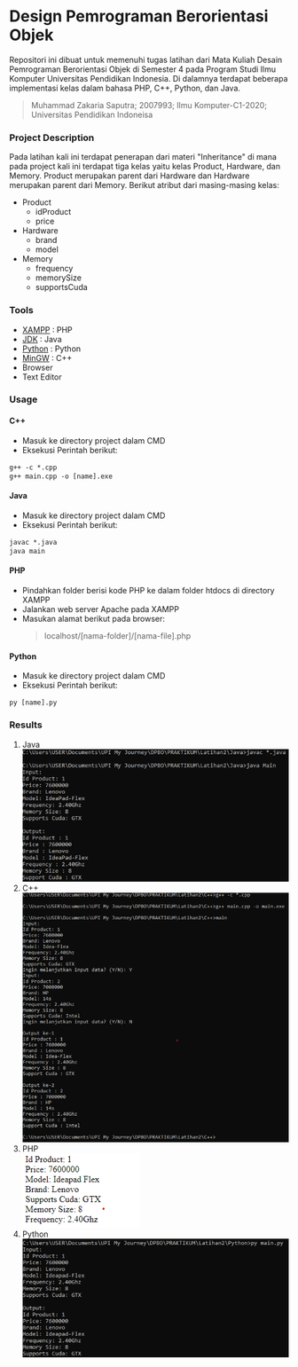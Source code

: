 # Design Pemrograman Berorientasi Objek
Repositori ini dibuat untuk memenuhi tugas latihan dari Mata Kuliah Desain Pemrograman Berorientasi Objek di Semester 4 pada Program Studi Ilmu Komputer Universitas Pendidikan Indonesia. Di dalamnya terdapat beberapa implementasi kelas dalam bahasa PHP, C++, Python, dan Java.
> Muhammad Zakaria Saputra; 2007993; Ilmu Komputer-C1-2020; Universitas Pendidikan Indoneisa

### Project Description
Pada latihan kali ini terdapat penerapan dari materi "Inheritance" di mana pada project kali ini terdapat tiga kelas yaitu kelas Product, Hardware, dan Memory. Product merupakan parent dari Hardware dan Hardware merupakan parent dari Memory. Berikut atribut dari masing-masing kelas:
* Product
  * idProduct
  * price
* Hardware
  * brand
  * model
* Memory
  * frequency
  * memorySize
  * supportsCuda

### Tools
- [XAMPP](https://www.apachefriends.org/download.html) : PHP 
- [JDK](https://www.oracle.com/java/technologies/downloads/) : Java
- [Python](https://www.python.org/) : Python
- [MinGW](https://sourceforge.net/projects/mingw-w64/) : C++
- Browser
- Text Editor

### Usage
#### C++
* Masuk ke directory project dalam CMD
* Eksekusi Perintah berikut:
```
g++ -c *.cpp
g++ main.cpp -o [name].exe
```

#### Java
* Masuk ke directory project dalam CMD
* Eksekusi Perintah berikut:
```
javac *.java
java main
```

#### PHP
- Pindahkan folder berisi kode PHP ke dalam folder htdocs di directory XAMPP
- Jalankan web server Apache pada XAMPP
- Masukan alamat berikut pada browser:
  > localhost/[nama-folder]/[nama-file].php

#### Python
* Masuk ke directory project dalam CMD
* Eksekusi Perintah berikut:
```
py [name].py
```
### Results
1. Java</br>
![SS Java](https://github.com/zakariasaputra/-LATIHAN2DPBO2022/blob/dd77af5fad731e7d9fe63c6bbd6b9221f3fce430/Latihan2/Screenshot%20Hasil/Java.png)
2. C++</br>
![SS C++](https://github.com/zakariasaputra/-LATIHAN2DPBO2022/blob/dd77af5fad731e7d9fe63c6bbd6b9221f3fce430/Latihan2/Screenshot%20Hasil/C++.png)
3. PHP</br>
![SS PHP](https://github.com/zakariasaputra/-LATIHAN2DPBO2022/blob/dd77af5fad731e7d9fe63c6bbd6b9221f3fce430/Latihan2/Screenshot%20Hasil/PHP.png)
4. Python</br>
![SS Py](https://github.com/zakariasaputra/-LATIHAN2DPBO2022/blob/dd77af5fad731e7d9fe63c6bbd6b9221f3fce430/Latihan2/Screenshot%20Hasil/Python.png)

